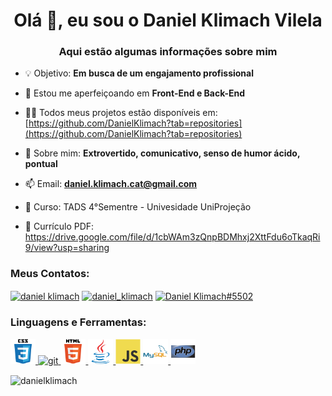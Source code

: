 <h1 align="center">Olá 👋, eu sou o Daniel Klimach Vilela</h1>
<h3 align="center">Aqui estão algumas informações sobre mim</h3>

- 💡 Objetivo: **Em busca de um engajamento profissional**

- 🌱 Estou me aperfeiçoando em **Front-End e Back-End**

- 👨‍💻 Todos meus projetos estão disponíveis em: [https://github.com/DanielKlimach?tab=repositories](https://github.com/DanielKlimach?tab=repositories)

- 💬 Sobre mim: **Extrovertido, comunicativo, senso de humor ácido, pontual**

- 📫 Email: **daniel.klimach.cat@gmail.com**

- 📘 Curso: TADS 4°Sementre - Univesidade UniProjeção

- 📑 Currículo PDF: https://drive.google.com/file/d/1cbWAm3zQnpBDMhxj2XttFdu6oTkaqRi9/view?usp=sharing

<h3 align="left">Meus Contatos:</h3>
<p align="left">
<a href="https://linkedin.com/in/daniel klimach" target="blank"><img align="center" src="https://raw.githubusercontent.com/rahuldkjain/github-profile-readme-generator/master/src/images/icons/Social/linked-in-alt.svg" alt="daniel klimach" height="30" width="40" /></a>
<a href="https://instagram.com/daniel_klimach" target="blank"><img align="center" src="https://raw.githubusercontent.com/rahuldkjain/github-profile-readme-generator/master/src/images/icons/Social/instagram.svg" alt="daniel_klimach" height="30" width="40" /></a>
<a href="https://discord.gg/Daniel Klimach#5502" target="blank"><img align="center" src="https://raw.githubusercontent.com/rahuldkjain/github-profile-readme-generator/master/src/images/icons/Social/discord.svg" alt="Daniel Klimach#5502" height="30" width="40" /></a>
</p>

<h3 align="left">Linguagens e Ferramentas:</h3>
<p align="left"> <a href="https://www.w3schools.com/css/" target="_blank" rel="noreferrer"> <img src="https://raw.githubusercontent.com/devicons/devicon/master/icons/css3/css3-original-wordmark.svg" alt="css3" width="40" height="40"/> </a> <a href="https://git-scm.com/" target="_blank" rel="noreferrer"> <img src="https://www.vectorlogo.zone/logos/git-scm/git-scm-icon.svg" alt="git" width="40" height="40"/> </a> <a href="https://www.w3.org/html/" target="_blank" rel="noreferrer"> <img src="https://raw.githubusercontent.com/devicons/devicon/master/icons/html5/html5-original-wordmark.svg" alt="html5" width="40" height="40"/> </a> <a href="https://www.java.com" target="_blank" rel="noreferrer"> <img src="https://raw.githubusercontent.com/devicons/devicon/master/icons/java/java-original.svg" alt="java" width="40" height="40"/> </a> <a href="https://developer.mozilla.org/en-US/docs/Web/JavaScript" target="_blank" rel="noreferrer"> <img src="https://raw.githubusercontent.com/devicons/devicon/master/icons/javascript/javascript-original.svg" alt="javascript" width="40" height="40"/> </a> <a href="https://www.mysql.com/" target="_blank" rel="noreferrer"> <img src="https://raw.githubusercontent.com/devicons/devicon/master/icons/mysql/mysql-original-wordmark.svg" alt="mysql" width="40" height="40"/> </a> <a href="https://www.php.net" target="_blank" rel="noreferrer"> <img src="https://raw.githubusercontent.com/devicons/devicon/master/icons/php/php-original.svg" alt="php" width="40" height="40"/> </a> </p>

<p><img align="center" src="https://github-readme-stats.vercel.app/api/top-langs?username=danielklimach&show_icons=true&theme=dark&locale=en&layout=compact" alt="danielklimach" /></p>
